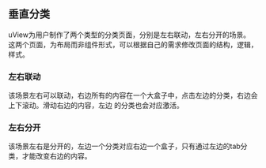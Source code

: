 ## 垂直分类

<demo-model url="/pages/template/mallMenu/index2"></demo-model>


uView为用户制作了两个类型的分类页面，分别是左右联动，左右分开的场景。  
这两个页面，为布局而非组件形式，可以根据自己的需求修改页面的结构，逻辑，样式。


### 左右联动

该场景左右可以联动，右边所有的内容在一个大盒子中，点击左边的分类，右边会上下滚动。滑动右边的内容，左边
的分类也会对应激活。


### 左右分开

该场景左右是分开的，左边一个分类对应右边一个盒子，只有通过左边的tab分类，才能改变右边的内容。